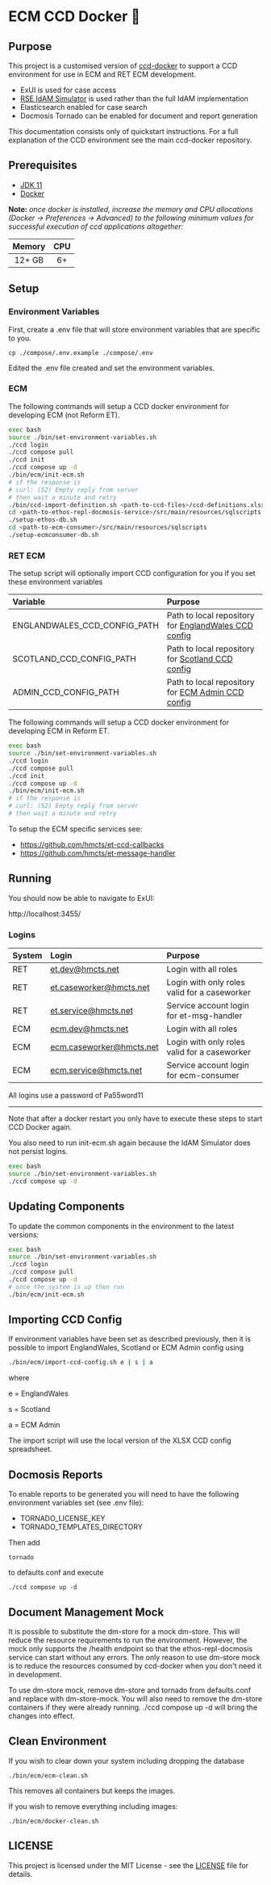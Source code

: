 # ECM CCD Docker :whale:

## Purpose
This project is a customised version of [ccd-docker](https://github.com/hmcts/ccd-docker) to support a CCD environment
for use in ECM and RET ECM development.

* ExUI is used for case access
* [RSE IdAM Simulator](https://github.com/hmcts/rse-idam-simulator) is used rather than the full IdAM implementation
* Elasticsearch enabled for case search
* Docmosis Tornado can be enabled for document and report generation

This documentation consists only of quickstart instructions. For a full explanation of the CCD environment see
the main ccd-docker repository.

## Prerequisites

- [JDK 11](https://openjdk.java.net/projects/jdk/11/)
- [Docker](https://www.docker.com)

**Note:** *once docker is installed, increase the memory and CPU allocations (Docker -> Preferences -> Advanced) to the following minimum values for successful execution of ccd applications altogether:*

| Memory   | CPU   |
| :------: | :---: |
| 12+ GB   | 6+    |

## Setup

### Environment Variables

First, create a .env file that will store environment variables that are specific to you.

```
cp ./compose/.env.example ./compose/.env
```

Edited the .env file created and set the environment variables.

### ECM

The following commands will setup a CCD docker environment for developing ECM (not Reform ET).

```bash
exec bash
source ./bin/set-environment-variables.sh
./ccd login
./ccd compose pull
./ccd init
./ccd compose up -d
./bin/ecm/init-ecm.sh
# if the response is
# curl: (52) Empty reply from server
# then wait a minute and retry
./bin/ccd-import-definition.sh <path-to-ccd-files>/ccd-definitions.xlsx
cd <path-to-ethos-repl-docmosis-service>/src/main/resources/sqlscripts
./setup-ethos-db.sh
cd <path-to-ecm-consumer>/src/main/resources/sqlscripts
./setup-ecmconsumer-db.sh
```

### RET ECM

The setup script will optionally import CCD configuration for you if you set these environment variables

| Variable                     | Purpose                                                                                                          |
|:-----------------------------|:-----------------------------------------------------------------------------------------------------------------|
| ENGLANDWALES_CCD_CONFIG_PATH | Path to local repository for [EnglandWales CCD config](https://github.com/hmcts/et-ccd-definitions-englandwales) |
| SCOTLAND_CCD_CONFIG_PATH     | Path to local repository for [Scotland CCD config](https://github.com/hmcts/et-ccd-definitions-scotland)         |
| ADMIN_CCD_CONFIG_PATH        | Path to local repository for [ECM Admin CCD config](https://github.com/hmcts/et-ccd-definitions-admin)           |

The following commands will setup a CCD docker environment for developing ECM in Reform ET.

```bash
exec bash
source ./bin/set-environment-variables.sh
./ccd login
./ccd compose pull
./ccd init
./ccd compose up -d
./bin/ecm/init-ecm.sh
# if the response is
# curl: (52) Empty reply from server
# then wait a minute and retry
```

To setup the ECM specific services see:
* https://github.com/hmcts/et-ccd-callbacks
* https://github.com/hmcts/et-message-handler

## Running
You should now be able to navigate to ExUI:

http://localhost:3455/

### Logins

| System | Login                    | Purpose                                      |
|:-------|:-------------------------|:---------------------------------------------|
| RET    | et.dev@hmcts.net         | Login with all roles                         |
| RET    | et.caseworker@hmcts.net  | Login with only roles valid for a caseworker |
| RET    | et.service@hmcts.net     | Service account login for et-msg-handler     |
| ECM    | ecm.dev@hmcts.net        | Login with all roles                         |
| ECM    | ecm.caseworker@hmcts.net | Login with only roles valid for a caseworker |
| ECM    | ecm.service@hmcts.net    | Service account login for ecm-consumer       |

All logins use a password of Pa55word11

---
Note that after a docker restart you only have to execute these steps to start CCD Docker again.

You also need to run init-ecm.sh again because the IdAM Simulator does not persist logins.
```bash
exec bash
source ./bin/set-environment-variables.sh
./ccd compose up -d
```

## Updating Components
To update the common components in the environment to the latest versions:
```bash
exec bash
source ./bin/set-environment-variables.sh
./ccd login
./ccd compose pull
./ccd compose up -d
# once the system is up then run
./bin/ecm/init-ecm.sh
```

## Importing CCD Config
If environment variables have been set as described previously, then it is possible to import EnglandWales, Scotland or
ECM Admin config using
```bash
./bin/ecm/import-ccd-config.sh e | s | a
```
where

e = EnglandWales

s = Scotland

a = ECM Admin

The import script will use the local version of the XLSX CCD config spreadsheet.

## Docmosis Reports
To enable reports to be generated you will need to have the following environment variables set (see .env file):
* TORNADO_LICENSE_KEY
* TORNADO_TEMPLATES_DIRECTORY

Then add
```
tornado
```
to defaults.conf and execute
```
./ccd compose up -d
```

## Document Management Mock
It is possible to substitute the dm-store for a mock dm-store. This will reduce the resource requirements to run the
environment. However, the mock only supports the /health endpoint so that the ethos-repl-docmosis service can start
without any errors. The only reason to use dm-store mock is to reduce the resources consumed by ccd-docker when you
don't need it in development.

To use dm-store mock, remove dm-store and tornado from defaults.conf and replace with dm-store-mock.
You will also need to remove the dm-store containers if they were already running.
./ccd compose up -d will bring the changes into effect.

## Clean Environment
If you wish to clear down your system including dropping the database
```
./bin/ecm/ecm-clean.sh
```
This removes all containers but keeps the images.

If you wish to remove everything including images:
```
./bin/ecm/docker-clean.sh
```

## LICENSE

This project is licensed under the MIT License - see the [LICENSE](LICENSE.md) file for details.
